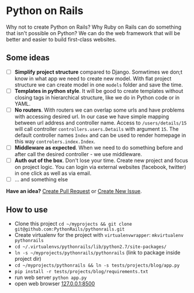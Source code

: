 # Python on Rails

Why not to create Python on Rails? Why Ruby on Rails can do something that isn't possible on Python? We can do the web framework that will be better and easier to build first-class websites.


Some ideas
---

- [ ] **Simplify project structure** compared to Django. Somwtimes we don;t know in what app we need to create new model. With flat project structure we can create model in one `models` folder and save the time.
- [ ] **Templates in python style**. It will be good to create templates without closing tags in hierarchical structure, like we do in Python code or in YAML.
- [ ] **No routers**. With routers we can overlap some urls and have problems with accessing desired url. In our case we have simple mapping between url address and controller name. Access to `/users/details/15` will call controller `controllers.users.Details` with argument `15`. The default controller names `Index` and can be used to render homepage in this way `controlers.index.Index`.
- [ ] **Middleware as expected**. When we need to do something before and after call the desired controller - we use middleware.
- [ ] **Auth out of the box**. Don't lose your time. Create new project and focus on project logic. You can login via external websites (facebook, twitter) in one click as well as via email.
- [ ] ... and something else

**Have an idea?** [Create Pull Request](https://github.com/PythonRails/pythonrails/pulls) or [Create New Issue](https://github.com/PythonRails/pythonrails/issues).


How to use
---

- Clone this project `cd ~/myprojects && git clone git@github.com:PythonRails/pythonrails.git`
- Create virtualenv for the project with `virtualenvwrapper`: `mkvirtualenv pythonrails`
- `cd ~/.virtualenvs/pythonrails/lib/python2.7/site-packages/`
- `ln -s ~/myprojects/pythonrails/pythonrails` (link to package inside project dir)
- `cd ~/myprojects/pythonrails && ln -s tests/projects/blog/app.py`
- `pip install -r tests/projects/blog/requirements.txt`
- run web server `python app.py`
- open web browser [127.0.0.1:8500](http://127.0.0.1:8500)
